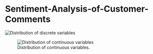 # Sentiment-Analysis-of-Customer-Comments



![Distribution of discrete variables](https://user-images.githubusercontent.com/53469433/152709955-ef5239ee-d020-420f-841d-84d51f9ae9cc.png)

<figure>
  <img
  src="https://user-images.githubusercontent.com/53469433/152629921-8e77ad4f-bfc8-45e7-9abe-556da4d197fc.png"
  alt="Distribution of continuous variables">
  <figcaption>Distribution of continuous variables.</figcaption>
</figure>
